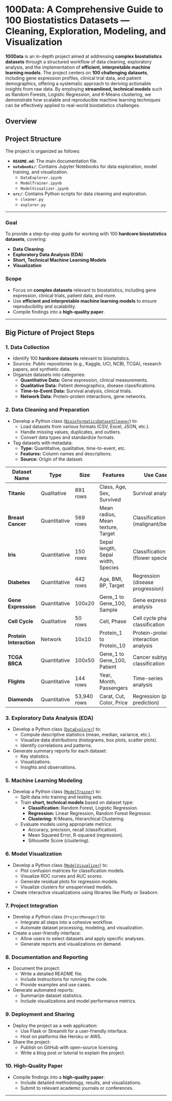 # 100Data: A Comprehensive Guide to 100 Biostatistics Datasets — Cleaning, Exploration, Modeling, and Visualization

**100Data** is an in-depth project aimed at addressing **complex biostatistics datasets** through a structured workflow of data cleaning, exploratory analysis, and the implementation of **efficient, interpretable machine learning models**. The project centers on **100 challenging datasets**, including gene expression profiles, clinical trial data, and patient demographics, offering a systematic approach to deriving actionable insights from raw data. By employing **streamlined, technical models** such as Random Forests, Logistic Regression, and K-Means clustering, we demonstrate how scalable and reproducible machine learning techniques can be effectively applied to real-world biostatistics challenges.


##  Overview




## Project Structure

The project is organized as follows:

- **`README.md`**: The main documentation file.
- **`notebooks/`**: Contains Jupyter Notebooks for data exploration, model training, and visualization.
  - `DataExplorer.ipynb`
  - `ModelTrainer.ipynb`
  - `ModelVisualizer.ipynb`
- **`src/`**: Contains Python scripts for data cleaning and exploration.
  - `cleaner.py`
  - `explorer.py`

---

### Goal
To provide a step-by-step guide for working with 100 **hardcore biostatistics datasets**, covering:
- **Data Cleaning**
- **Exploratory Data Analysis (EDA)**
- **Short, Technical Machine Learning Models**
- **Visualization**

### Scope
- Focus on **complex datasets** relevant to biostatistics, including gene expression, clinical trials, patient data, and more.
- Use **efficient and interpretable machine learning models** to ensure reproducibility and scalability.
- Compile findings into a **high-quality paper**.


---

## Big Picture of Project Steps



### 1. Data Collection
- Identify 100 **hardcore datasets** relevant to biostatistics.
- Sources: Public repositories (e.g., Kaggle, UCI, NCBI, TCGA), research papers, and synthetic data.
- Organize datasets into categories:
  - **Quantitative Data:** Gene expression, clinical measurements.
  - **Qualitative Data:** Patient demographics, disease classifications.
  - **Time-to-Event Data:** Survival analysis, clinical trials.
  - **Network Data:** Protein-protein interactions, gene networks.



### 2. Data Cleaning and Preparation
- Develop a Python class ([`BioinformaticsDatasetCleaner`](notebooks/BioinformaticsDatasetCleaner.ipynb)) to:
  - Load datasets from various formats (CSV, Excel, JSON, etc.).
  - Handle missing values, duplicates, and outliers.
  - Convert data types and standardize formats.
- Tag datasets with metadata:
  - **Type:** Quantitative, qualitative, time-to-event, etc.
  - **Features:** Column names and descriptions.
  - **Source:** Origin of the dataset.



| Dataset Name          | Type            | Size       | Features                          | Use Case                           | Source       | Challenges                     |
|-----------------------|-----------------|------------|-----------------------------------|------------------------------------|--------------|--------------------------------|
| **Titanic**           | Qualitative     | 891 rows   | Class, Age, Sex, Survived         | Survival analysis                  | Kaggle       | Missing values in Age          |
| **Breast Cancer**     | Quantitative    | 569 rows   | Mean radius, Mean texture, Target | Classification (malignant/benign)  | UCI          | None                           |
| **Iris**              | Quantitative    | 150 rows   | Sepal length, Sepal width, Species| Classification (flower species)    | UCI          | None                           |
| **Diabetes**          | Quantitative    | 442 rows   | Age, BMI, BP, Target              | Regression (disease progression)   | Scikit-learn | None                           |
| **Gene Expression**   | Quantitative    | 100x20     | Gene_1 to Gene_100, Sample        | Gene expression analysis           | Synthetic    | High dimensionality            |
| **Cell Cycle**        | Qualitative     | 50 rows    | Cell, Phase                       | Cell cycle phase classification    | Synthetic    | Small sample size              |
| **Protein Interaction**| Network        | 10x10      | Protein_1 to Protein_10           | Protein-protein interaction analysis| Synthetic    | Sparse interactions            |
| **TCGA BRCA**         | Quantitative    | 100x50     | Gene_1 to Gene_100, Patient       | Cancer subtype classification      | TCGA         | High dimensionality            |
| **Flights**           | Quantitative    | 144 rows   | Year, Month, Passengers           | Time-series analysis               | Seaborn      | None                           |
| **Diamonds**          | Quantitative    | 53,940 rows| Carat, Cut, Color, Price          | Regression (price prediction)      | Seaborn      | Large dataset size             |



### 3. Exploratory Data Analysis (EDA)
- Develop a Python class ([`DataExplorer`](notebooks/DataExplorer.ipynb)) to:
  - Compute descriptive statistics (mean, median, variance, etc.).
  - Visualize data distributions (histograms, box plots, scatter plots).
  - Identify correlations and patterns.
- Generate summary reports for each dataset:
  - Key statistics.
  - Visualizations.
  - Insights and observations.



### 5. Machine Learning Modeling
- Develop a Python class ([`ModelTrainer`](notebooks/ModelTrainer.ipynb)) to:
  - Split data into training and testing sets.
  - Train **short, technical models** based on dataset type:
    - **Classification:** Random Forest, Logistic Regression.
    - **Regression:** Linear Regression, Random Forest Regressor.
    - **Clustering:** K-Means, Hierarchical Clustering.
  - Evaluate models using appropriate metrics:
    - Accuracy, precision, recall (classification).
    - Mean Squared Error, R-squared (regression).
    - Silhouette Score (clustering).

### 6. Model Visualization
- Develop a Python class ([`ModelVisualizer`](notebooks/ModelVisualizer.ipynb)) to:
  - Plot confusion matrices for classification models.
  - Visualize ROC curves and AUC scores.
  - Generate residual plots for regression models.
  - Visualize clusters for unsupervised models.
- Create interactive visualizations using libraries like Plotly or Seaborn.



### 7. Project Integration
- Develop a Python class (`ProjectManager`) to:
  - Integrate all steps into a cohesive workflow.
  - Automate dataset processing, modeling, and visualization.
- Create a user-friendly interface:
  - Allow users to select datasets and apply specific analyses.
  - Generate reports and visualizations on demand.



### 8. Documentation and Reporting
- Document the project:
  - Write a detailed README file.
  - Include instructions for running the code.
  - Provide examples and use cases.
- Generate automated reports:
  - Summarize dataset statistics.
  - Include visualizations and model performance metrics.



### 9. Deployment and Sharing
- Deploy the project as a web application:
  - Use Flask or Streamlit for a user-friendly interface.
  - Host on platforms like Heroku or AWS.
- Share the project:
  - Publish on GitHub with open-source licensing.
  - Write a blog post or tutorial to explain the project.



### 10. High-Quality Paper
- Compile findings into a **high-quality paper**:
  - Include detailed methodology, results, and visualizations.
  - Submit to relevant academic journals or conferences.

---
